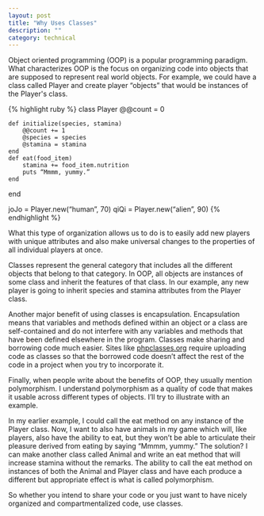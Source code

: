 ```yaml
---
layout: post
title: "Why Uses Classes"
description: ""
category: technical
---
```


Object oriented programming (OOP) is a popular programming paradigm. What characterizes OOP is the focus on organizing code into objects that are supposed to represent real world objects. For example, we could have a class called Player and create player “objects” that would be instances of the Player's class.

{% highlight ruby %}
class Player
	@@count = 0

	def initialize(species, stamina)
		@@count += 1
		@species = species
		@stamina = stamina
	end
	def eat(food_item)
		stamina += food_item.nutrition
		puts “Mmmm, yummy.”
	end
end

joJo = Player.new(“human”, 70)
qiQi = Player.new(“alien”, 90)
{% endhighlight %}

What this type of organization allows us to do is to easily add new players with unique attributes and also make universal changes to the properties of all individual players at once. 

Classes represent the general category that includes all the different objects that belong to that category. In OOP, all objects are instances of some class and inherit the features of that class. In our example, any new player is going to inherit species and stamina attributes from the Player class.

Another major benefit of using classes is encapsulation. Encapsulation means that variables and methods defined within an object or a class are self-contained and do not interfere with any variables and methods that have been defined elsewhere in the program. Classes make sharing and borrowing code much easier. Sites like [phpclasses.org][phpclasses] require uploading code as classes so that the borrowed code doesn’t affect the rest of the code in a project when you try to incorporate it.

Finally, when people write about the benefits of OOP, they usually mention polymorphism. I understand polymorphism as a quality of code that makes it usable across different types of objects. I’ll try to illustrate with an example.

In my earlier example, I could call the eat method on any instance of the Player class. Now, I want to also have animals in my game which will, like players, also have the ability to eat, but they won’t be able to articulate their pleasure derived from eating by saying “Mmmm, yummy.” The solution? I can make another class called Animal and write an eat method that will increase stamina without the remarks. The ability to call the eat method on instances of both the Animal and Player class and have each produce a different but appropriate effect is what is called polymorphism.

So whether you intend to share your code or you just want to have nicely organized and compartmentalized code, use classes.

[phpclasses]:	http://www.phpclasses.org